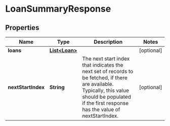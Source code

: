 # LoanSummaryResponse

## Properties
Name | Type | Description | Notes
------------ | ------------- | ------------- | -------------
**loans** | [**List&lt;Loan&gt;**](Loan.md) |  |  [optional]
**nextStartIndex** | **String** | The next start index that indicates the next set of records to be fetched, if there are available. Typically, this value should be populated if the first response has the value of nextStartIndex. |  [optional]
